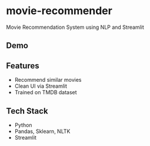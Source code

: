 # movie-recommender
Movie Recommendation System using NLP and Streamlit



## Demo


## Features
- Recommend similar movies
- Clean UI via Streamlit
- Trained on TMDB dataset

## Tech Stack
- Python
- Pandas, Sklearn, NLTK
- Streamlit
